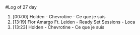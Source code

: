 #Log of 27 day

1. [00:00] Holden - Chevrotine - Ce que je suis
1. [13:19] Flor Amargo Ft. Leiden - Ready Set Sessions - Loca
1. [13:23] Holden - Chevrotine - Ce que je suis
